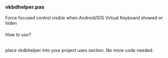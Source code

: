 ### vkbdhelper.pas
Force focused control visible when Android/IOS Virtual Keyboard showed or hiden
###### How to use?
place vkdbhelper into your project uses section. No more code needed.
